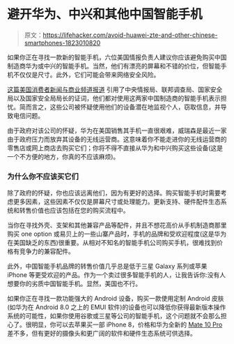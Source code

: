 # 避开华为、中兴和其他中国智能手机

> 原文：<https://lifehacker.com/avoid-huawei-zte-and-other-chinese-smartphones-1823010820>

如果你正在寻找一款新的智能手机，六位美国情报负责人建议你应该避免购买中国制造商华为或中兴的智能手机。当然，他们有漂亮的屏幕和不错的价位，但智能手机不仅仅是尺寸。此外，它们可能会带来网络安全风险。



[这篇美国消费者新闻与商业频道报道](https://www.cnbc.com/2018/02/13/chinas-hauwei-top-us-intelligence-chiefs-caution-americans-away.html) 引用了中央情报局、联邦调查局、国家安全局以及国家安全局局长的证词，他们都对使用这两家中国制造商的智能手机表示担忧。简而言之，这些公司被怀疑使用他们的设备潜在地监视个人，窃取信息，并导致电信问题。

由于政府对该公司的怀疑，华为在美国销售其手机一直很艰难，威瑞森是最近一家由于政府压力而放弃其设备的无线运营商。这意味着你不能走进你的无线运营商的零售店或网上商店去购买它们；你将不得不直接从华为和中兴购买这些设备(这是一个不方便的地方，你真的不应该麻烦)。

### **为什么你不应该买它们**

除了政府的怀疑，你也应该远离他们，因为有更好的选择。购买智能手机时需要考虑更多因素，这些因素不仅仅是屏幕尺寸或处理能力。更新支持、硬件配件生态系统和转售价值也应该包括在您的购买流程中。

当你在寻找外壳、支架和其他兼容产品等配件，并且不想花高价从手机制造商那里购买 one option 或易贝上的一些山寨产品时，手机的品牌和受欢迎程度(这是华为在美国缺乏的东西)很重要。从相对不知名的智能手机公司购买手机，很难找到价格有竞争力的兼容配件。

此外，中国智能手机品牌的转售价值几乎总是低于三星 Galaxy 系列或苹果 iPhone 等更受欢迎的产品。作为一个卖过很多智能手机的人，让我告诉你:没有人想要你的劣质中国智能手机。显然，美国也不行。

如果你正在寻找一款功能强大的 Android 设备，购买一款使用定制 Android 皮肤(如华为在 Android 8.0 之上的 EMUI 软件)的设备也可以降低你获得最新版本操作系统的可能性，如果你使用谷歌或三星等公司的智能手机，这个问题就不会那么担心了。很明显，你可以去苹果买一部 iPhone 8，价格和华为全新的 [Mate 10 Pro](https://gizmodo.com/huaweis-mate-10-pro-is-a-valiant-attempt-to-slay-the-ip-1820480251) 差不多，但有更好的摄像头和更广阔的软件和硬件生态系统可供选择。